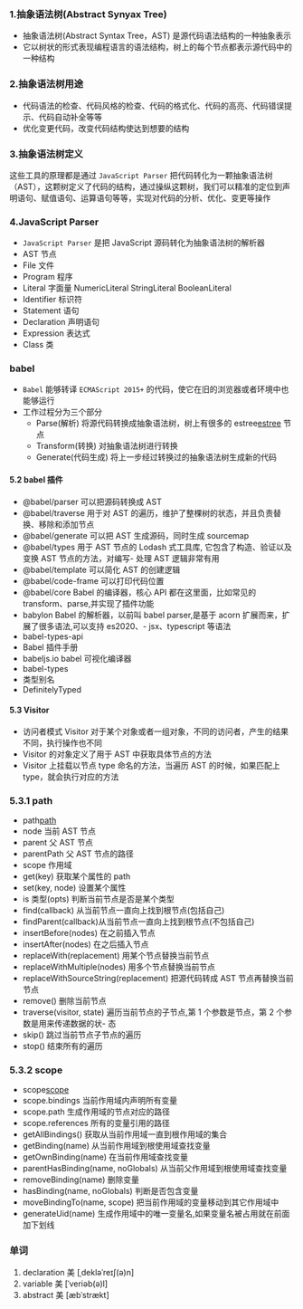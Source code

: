### 1.抽象语法树(Abstract Synyax Tree)

- 抽象语法树(Abstract Syntax Tree，AST) 是源代码语法结构的一种抽象表示
- 它以树状的形式表现编程语言的语法结构，树上的每个节点都表示源代码中的一种结构

### 2.抽象语法树用途

- 代码语法的检查、代码风格的检查、代码的格式化、代码的高亮、代码错误提示、代码自动补全等等
- 优化变更代码，改变代码结构使达到想要的结构

### 3.抽象语法树定义

这些工具的原理都是通过 `JavaScript Parser` 把代码转化为一颗抽象语法树（AST），这颗树定义了代码的结构，通过操纵这颗树，我们可以精准的定位到声明语句、赋值语句、运算语句等等，实现对代码的分析、优化、变更等操作

### 4.JavaScript Parser

- `JavaScript Parser` 是把 JavaScript 源码转化为抽象语法树的解析器
- AST 节点
- File 文件
- Program 程序
- Literal 字面量 NumericLiteral StringLiteral BooleanLiteral
- Identifier 标识符
- Statement 语句
- Declaration 声明语句
- Expression 表达式
- Class 类

### babel

- `Babel` 能够转译 `ECMAScript 2015+` 的代码，使它在旧的浏览器或者环境中也能够运行
- 工作过程分为三个部分
  - Parse(解析) 将源代码转换成抽象语法树，树上有很多的 estree[estree](https://github.com/estree/estree) 节点
  - Transform(转换) 对抽象语法树进行转换
  - Generate(代码生成) 将上一步经过转换过的抽象语法树生成新的代码

#### 5.2 babel 插件

- @babel/parser 可以把源码转换成 AST
- @babel/traverse 用于对 AST 的遍历，维护了整棵树的状态，并且负责替换、移除和添加节点
- @babel/generate 可以把 AST 生成源码，同时生成 sourcemap
- @babel/types 用于 AST 节点的 Lodash 式工具库, 它包含了构造、验证以及变换 AST 节点的方法，对编写- 处理 AST 逻辑非常有用
- @babel/template 可以简化 AST 的创建逻辑
- @babel/code-frame 可以打印代码位置
- @babel/core Babel 的编译器，核心 API 都在这里面，比如常见的 transform、parse,并实现了插件功能
- babylon Babel 的解析器，以前叫 babel parser,是基于 acorn 扩展而来，扩展了很多语法,可以支持 es2020、- jsx、typescript 等语法
- babel-types-api
- Babel 插件手册[](https://github.com/brigand/babel-plugin-handbook/blob/master/translations/zh-Hans/README.md#asts)
- babeljs.io babel 可视化编译器
- babel-types
- 类型别名
- DefinitelyTyped

#### 5.3 Visitor

- 访问者模式 Visitor 对于某个对象或者一组对象，不同的访问者，产生的结果不同，执行操作也不同
- Visitor 的对象定义了用于 AST 中获取具体节点的方法
- Visitor 上挂载以节点 type 命名的方法，当遍历 AST 的时候，如果匹配上 type，就会执行对应的方法

### 5.3.1 path

- path[path](https://github.com/babel/babel/blob/main/packages/babel-traverse/src/path/index.ts)
- node 当前 AST 节点
- parent 父 AST 节点
- parentPath 父 AST 节点的路径
- scope 作用域
- get(key) 获取某个属性的 path
- set(key, node) 设置某个属性
- is 类型(opts) 判断当前节点是否是某个类型
- find(callback) 从当前节点一直向上找到根节点(包括自己)
- findParent(callback)从当前节点一直向上找到根节点(不包括自己)
- insertBefore(nodes) 在之前插入节点
- insertAfter(nodes) 在之后插入节点
- replaceWith(replacement) 用某个节点替换当前节点
- replaceWithMultiple(nodes) 用多个节点替换当前节点
- replaceWithSourceString(replacement) 把源代码转成 AST 节点再替换当前节点
- remove() 删除当前节点
- traverse(visitor, state) 遍历当前节点的子节点,第 1 个参数是节点，第 2 个参数是用来传递数据的状- 态
- skip() 跳过当前节点子节点的遍历
- stop() 结束所有的遍历

### 5.3.2 scope

- scope[scope](https://github.com/babel/babel/blob/main/packages/babel-traverse/src/scope/index.ts)
- scope.bindings 当前作用域内声明所有变量
- scope.path 生成作用域的节点对应的路径
- scope.references 所有的变量引用的路径
- getAllBindings() 获取从当前作用域一直到根作用域的集合
- getBinding(name) 从当前作用域到根使用域查找变量
- getOwnBinding(name) 在当前作用域查找变量
- parentHasBinding(name, noGlobals) 从当前父作用域到根使用域查找变量
- removeBinding(name) 删除变量
- hasBinding(name, noGlobals) 判断是否包含变量
- moveBindingTo(name, scope) 把当前作用域的变量移动到其它作用域中
- generateUid(name) 生成作用域中的唯一变量名,如果变量名被占用就在前面加下划线

### 单词

1. declaration 美 [ˌdekləˈreɪʃ(ə)n]
2. variable 美 [ˈveriəb(ə)l]
3. abstract 美 [æbˈstrækt]
